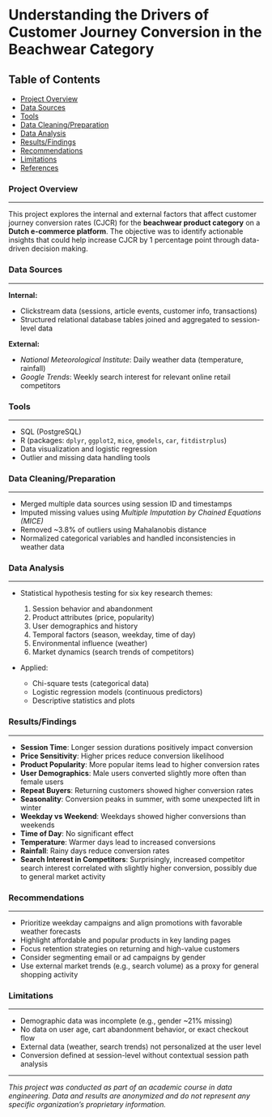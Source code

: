 # Understanding the Drivers of Customer Journey Conversion in the Beachwear Category

## Table of Contents

- [Project Overview](#project-overview)
- [Data Sources](#data-sources)
- [Tools](#tools)
- [Data Cleaning/Preparation](#data-cleaningpreparation)
- [Data Analysis](#data-analysis)
- [Results/Findings](#resultsfindings)
- [Recommendations](#recommendations)
- [Limitations](#limitations)
- [References](#references)

### Project Overview
---

This project explores the internal and external factors that affect customer journey conversion rates (CJCR) for the **beachwear product category** on a **Dutch e-commerce platform**. The objective was to identify actionable insights that could help increase CJCR by 1 percentage point through data-driven decision making.

### Data Sources
---

**Internal:**
- Clickstream data (sessions, article events, customer info, transactions)
- Structured relational database tables joined and aggregated to session-level data

**External:**
- *National Meteorological Institute*: Daily weather data (temperature, rainfall)
- *Google Trends*: Weekly search interest for relevant online retail competitors

### Tools
---

- SQL (PostgreSQL)
- R (packages: `dplyr`, `ggplot2`, `mice`, `gmodels`, `car`, `fitdistrplus`)
- Data visualization and logistic regression
- Outlier and missing data handling tools

### Data Cleaning/Preparation
---

- Merged multiple data sources using session ID and timestamps
- Imputed missing values using *Multiple Imputation by Chained Equations (MICE)*
- Removed ~3.8% of outliers using Mahalanobis distance
- Normalized categorical variables and handled inconsistencies in weather data

### Data Analysis
---

- Statistical hypothesis testing for six key research themes:
  1. Session behavior and abandonment
  2. Product attributes (price, popularity)
  3. User demographics and history
  4. Temporal factors (season, weekday, time of day)
  5. Environmental influence (weather)
  6. Market dynamics (search trends of competitors)

- Applied:
  - Chi-square tests (categorical data)
  - Logistic regression models (continuous predictors)
  - Descriptive statistics and plots

### Results/Findings
---

- **Session Time**: Longer session durations positively impact conversion
- **Price Sensitivity**: Higher prices reduce conversion likelihood
- **Product Popularity**: More popular items lead to higher conversion rates
- **User Demographics**: Male users converted slightly more often than female users
- **Repeat Buyers**: Returning customers showed higher conversion rates
- **Seasonality**: Conversion peaks in summer, with some unexpected lift in winter
- **Weekday vs Weekend**: Weekdays showed higher conversions than weekends
- **Time of Day**: No significant effect
- **Temperature**: Warmer days lead to increased conversions
- **Rainfall**: Rainy days reduce conversion rates
- **Search Interest in Competitors**: Surprisingly, increased competitor search interest correlated with slightly higher conversion, possibly due to general market activity

### Recommendations
---

- Prioritize weekday campaigns and align promotions with favorable weather forecasts
- Highlight affordable and popular products in key landing pages
- Focus retention strategies on returning and high-value customers
- Consider segmenting email or ad campaigns by gender
- Use external market trends (e.g., search volume) as a proxy for general shopping activity

### Limitations
---

- Demographic data was incomplete (e.g., gender ~21% missing)
- No data on user age, cart abandonment behavior, or exact checkout flow
- External data (weather, search trends) not personalized at the user level
- Conversion defined at session-level without contextual session path analysis

---

*This project was conducted as part of an academic course in data engineering. Data and results are anonymized and do not represent any specific organization’s proprietary information.*

